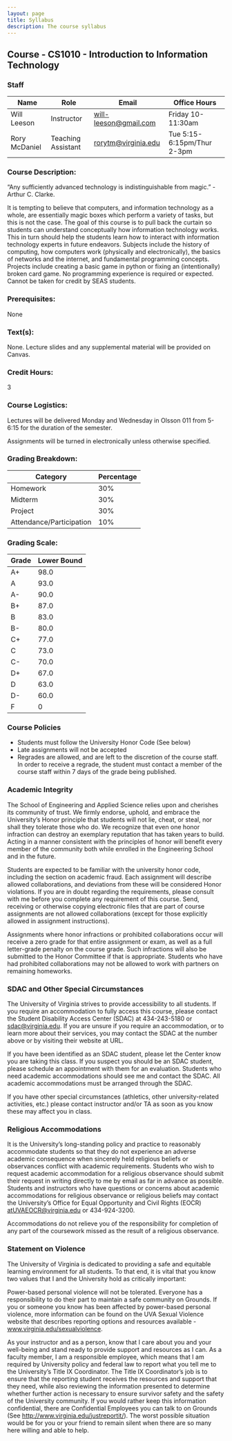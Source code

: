 ```yaml
---
layout: page
title: Syllabus
description: The course syllabus
---
```


## Course - CS1010 - Introduction to Information Technology

### Staff

| Name        	| Role               	| Email                 	| Office Hours  	|
|-------------	|--------------------	|-----------------------	|---------------	|
| Will Leeson 	| Instructor         	| will-leeson@gmail.com 	| Friday 10-11:30am 	|
| Rory McDaniel    | Teaching Assistant 	|  rorytm@virginia.edu  | Tue 5:15-6:15pm/Thur 2-3pm           	|

### Course Description:
“Any sufficiently advanced technology is indistinguishable from magic.” - Arthur C. Clarke. 

It is tempting to believe that computers, and information technology as a whole, are essentially magic boxes which perform a variety of tasks, but this is not the case. The goal of this course is to pull back the curtain so students can understand conceptually how information technology works. This in turn should help the students learn how to interact with information technology experts in future endeavors. Subjects include the history of computing, how computers work (physically and electronically), the basics of networks and the internet, and fundamental programming concepts. Projects include creating a basic game in python or fixing an (intentionally) broken card game. No programming experience is required or expected. Cannot be taken for credit by SEAS students.

### Prerequisites:
None

### Text(s): 
None. Lecture slides and any supplemental material will be provided on Canvas.

### Credit Hours: 
3

### Course Logistics:
Lectures will be delivered Monday and Wednesday in Olsson 011 from 5-6:15 for the duration of the semester.

Assignments will be turned in electronically unless otherwise specified.

### Grading Breakdown:

| Category                 | Percentage |
|--------------------------|------------|
| Homework                 |        30% |
| Midterm                  |        30% |
| Project                  |        30% |
| Attendance/Participation |        10% |

### Grading Scale:

| Grade | Lower Bound   |
|-------|---------------|
| A+    | 98.0          |
| A     | 93.0          |
| A-    | 90.0          |
| B+    | 87.0          |
| B     | 83.0          |
| B-    | 80.0          |
| C+    | 77.0          |
| C     | 73.0          |
| C-    | 70.0          |
| D+    | 67.0          |
| D     | 63.0          |
| D-    | 60.0          |
| F     | 0             |

### Course Policies
* Students must follow the University Honor Code (See below)
* Late assignments will not be accepted
* Regrades are allowed, and are left to the discretion of the course staff. In order to receive a regrade, the student must contact a member of the course staff within 7 days of the grade being published.

### Academic Integrity

The School of Engineering and Applied Science relies upon and cherishes its community of trust. We firmly endorse, uphold, and embrace the University’s Honor principle that students will not lie, cheat, or steal, nor shall they tolerate those who do. We recognize that even one honor infraction can destroy an exemplary reputation that has taken years to build. Acting in a manner consistent with the principles of honor will benefit every member of the community both while enrolled in the Engineering School and in the future.

Students are expected to be familiar with the university honor code, including the section on academic fraud. Each assignment will describe allowed collaborations, and deviations from these will be considered Honor violations. If you are in doubt regarding the requirements, please consult with me before you complete any requirement of this course. Send, receiving or otherwise copying electronic files that are part of course assignments are not allowed collaborations (except for those explicitly allowed in assignment instructions).

Assignments where honor infractions or prohibited collaborations occur will receive a zero grade for that entire assignment or exam, as well as a full letter-grade penalty on the course grade. Such infractions will also be submitted to the Honor Committee if that is appropriate. Students who have had prohibited collaborations may not be allowed to work with partners on remaining homeworks.

### SDAC and Other Special Circumstances

The University of Virginia strives to provide accessibility to all students. If you require an accommodation to fully access this course, please contact the Student Disability Access Center (SDAC) at 434-243-5180 or sdac@virginia.edu. If you are unsure if you require an accommodation, or to learn more about their services, you may contact the SDAC at the number above or by visiting their website at URL.

If you have been identified as an SDAC student, please let the Center know you are taking this class. If you suspect you should be an SDAC student, please schedule an appointment with them for an evaluation. Students who need academic accommodations should see me and contact the SDAC. All academic accommodations must be arranged through the SDAC.

If you have other special circumstances (athletics, other university-related activities, etc.) please contact instructor and/or TA as soon as you know these may affect you in class.

### Religious Accommodations
It is the University’s long-standing policy and practice to reasonably accommodate students so that they do not experience an adverse academic consequence when sincerely held religious beliefs or observances conflict with academic requirements. Students who wish to request academic accommodation for a religious observance should submit their request in writing directly to me by email as far in advance as possible. Students and instructors who have questions or concerns about academic accommodations for religious observance or religious beliefs may contact the University’s Office for Equal Opportunity and Civil Rights (EOCR) atUVAEOCR@virginia.edu or 434-924-3200.

Accommodations do not relieve you of the responsibility for completion of any part of the coursework missed as the result of a religious observance.

### Statement on Violence

The University of Virginia is dedicated to providing a safe and equitable learning environment for all students. To that end, it is vital that you know two values that I and the University hold as critically important:

Power-based personal violence will not be tolerated. Everyone has a responsibility to do their part to maintain a safe community on Grounds. If you or someone you know has been affected by power-based personal violence, more information can be found on the UVA Sexual Violence website that describes reporting options and resources available - www.virginia.edu/sexualviolence.

As your instructor and as a person, know that I care about you and your well-being and stand ready to provide support and resources as I can. As a faculty member, I am a responsible employee, which means that I am required by University policy and federal law to report what you tell me to the University’s Title IX Coordinator. The Title IX Coordinator’s job is to ensure that the reporting student receives the resources and support that they need, while also reviewing the information presented to determine whether further action is necessary to ensure survivor safety and the safety of the University community. If you would rather keep this information confidential, there are Confidential Employees you can talk to on Grounds (See http://www.virginia.edu/justreportit/). The worst possible situation would be for you or your friend to remain silent when there are so many here willing and able to help.
